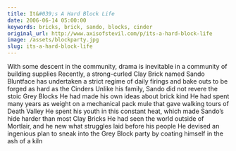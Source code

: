 ```yaml
---
title: It&#039;s A Hard Block Life
date: 2006-06-14 05:00:00
keywords: bricks, brick, sando, blocks, cinder
original_url: http://www.axisofstevil.com/p/its-a-hard-block-life
image: /assets/blockparty.jpg
slug: its-a-hard-block-life
---
```


With some descent in the community, drama is inevitable in a community of building supplies Recently, a strong-curled Clay Brick named Sando Bluntface has undertaken a strict regime of daily firings and bake outs to be forged as hard as the Cinders Unlike his family, Sando did not revere the stoic Grey Blocks He had made his own ideas about brick kind He had spent many years as weight on a mechanical pack mule that gave walking tours of Death Valley He spent his youth in this constant heat, which made Sando’s hide harder than most Clay Bricks He had seen the world outside of Mortlair, and he new what struggles laid before his people  He devised an ingenious plan to sneak into the Grey Block party by coating himself in the ash of a kiln

